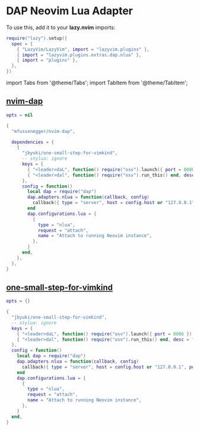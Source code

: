 # DAP Neovim Lua Adapter

<!-- plugins:start -->

To use this, add it to your **lazy.nvim** imports:

```lua title="lua/config/lazy.lua" {4}
require("lazy").setup({
  spec = {
    { "LazyVim/LazyVim", import = "lazyvim.plugins" },
    { import = "lazyvim.plugins.extras.dap.nlua" },
    { import = "plugins" },
  },
})
```

import Tabs from '@theme/Tabs';
import TabItem from '@theme/TabItem';

## [nvim-dap](https://github.com/mfussenegger/nvim-dap)

<Tabs>

<TabItem value="opts" label="Options">

```lua
opts = nil
```

</TabItem>


<TabItem value="code" label="Full Spec">

```lua
{
  "mfussenegger/nvim-dap",

  dependencies = {
    {
      "jbyuki/one-small-step-for-vimkind",
      -- stylua: ignore
      keys = {
        { "<leader>daL", function() require("osv").launch({ port = 8086 }) end, desc = "Adapter Lua Server" },
        { "<leader>dal", function() require("osv").run_this() end, desc = "Adapter Lua" },
      },
      config = function()
        local dap = require("dap")
        dap.adapters.nlua = function(callback, config)
          callback({ type = "server", host = config.host or "127.0.0.1", port = config.port or 8086 })
        end
        dap.configurations.lua = {
          {
            type = "nlua",
            request = "attach",
            name = "Attach to running Neovim instance",
          },
        }
      end,
    },
  },
}
```

</TabItem>

</Tabs>

## [one-small-step-for-vimkind](https://github.com/jbyuki/one-small-step-for-vimkind)

<Tabs>

<TabItem value="opts" label="Options">

```lua
opts = {}
```

</TabItem>


<TabItem value="code" label="Full Spec">

```lua
{
  "jbyuki/one-small-step-for-vimkind",
  -- stylua: ignore
  keys = {
    { "<leader>daL", function() require("osv").launch({ port = 8086 }) end, desc = "Adapter Lua Server" },
    { "<leader>dal", function() require("osv").run_this() end, desc = "Adapter Lua" },
  },
  config = function()
    local dap = require("dap")
    dap.adapters.nlua = function(callback, config)
      callback({ type = "server", host = config.host or "127.0.0.1", port = config.port or 8086 })
    end
    dap.configurations.lua = {
      {
        type = "nlua",
        request = "attach",
        name = "Attach to running Neovim instance",
      },
    }
  end,
}
```

</TabItem>

</Tabs>

<!-- plugins:end -->
